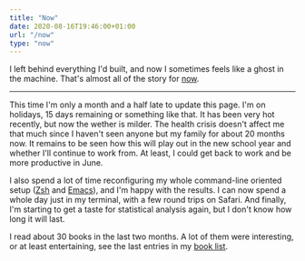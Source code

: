 ```yaml
---
title: "Now"
date: 2020-08-16T19:46:00+01:00
url: "/now"
type: "now"
---
```


I left behind everything I'd built, and now I sometimes feels like a ghost in the machine. That's almost all of the story for [now](https://nownownow.com/about).

---

This time I'm only a month and a half late to update this page. I'm on holidays, 15 days remaining or something like that. It has been very hot recently, but now the wether is milder. The health crisis doesn't affect me that much since I haven't seen anyone but my family for about 20 months now. It remains to be seen how this will play out in the new school year and whether I'll continue to work from. At least, I could get back to work and be more productive in June.

I also spend a lot of time reconfiguring my whole command-line oriented setup ([Zsh](/post/customizing-iterm2/) and [Emacs](/post/emacs-in-terminal/)), and I'm happy with the results. I can now spend a whole day just in my terminal, with a few round trips on Safari. And finally, I'm starting to get a taste for statistical analysis again, but I don't know how long it will last.

I read about 30 books in the last two months. A lot of them were interesting, or at least entertaining, see the last entries in my [book list](https://aliquote.org/files/books.txt).
